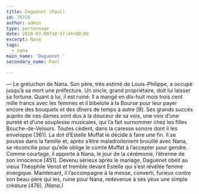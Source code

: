 ```yaml
---
title: Daguenet (Paul)
id: 76728
author: admin
type: personnage
date: 2010-03-08T10:47:44+00:00
excerpt: Nana
tags:
  - nana
main_name: 'Daguenet '
secondary_name: Paul

---
```

— Le greluchon de Nana. Son père, très estimé de Louis-Philippe, a occupé jusqu&rsquo;à sa mort une préfecture. Un oncle, grand propriétaire, doit lui laisser sa fortune. Quant à lui, il est ruiné. Il a mangé en dix-huit mois trois cent mille francs avec les femmes et il bibelote à la Bourse pour leur payer encore des bouquets et des dîners de temps à autre [9]. Ses grands succès auprès de ces dames sont dus à la douceur de sa voix, une voix d&rsquo;une pureté et d&rsquo;une souplesse musicales, qui l&rsquo;a fait surnommer chez les filles Bouche-de-Velours. Toutes cèdent, dans la caresse sonore dont il les enveloppe [361]. La dot d&rsquo;Estelle Muffat le décide à faire une fin. Il se pousse dans la famille et, après s&rsquo;être maladroitement brouillé avec Nana, se réconcilie pour qu&rsquo;elle oblige le comte Muffat à l&rsquo;accepter pour gendre. Comme courtage, il apporte à Nana, le jour de la cérémonie, l&rsquo;étrenne de son innocence [451]. Devenu sérieux après le mariage, Daguenet obéit au vieux Théophile Venot et tremble devant Estelle qui s&rsquo;est révélée femme énergique. Maintenant, il l&rsquo;accompagne à la messe, converti, furieux contre son beau-père qui les, ruine pour Nana, redevenue à ses yeux une simple créature [476]. _(Nana.)_